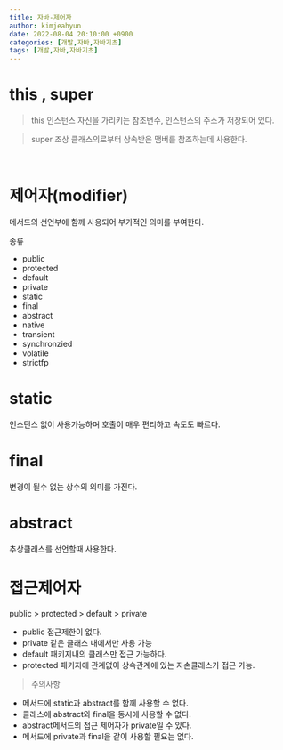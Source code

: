 ```yaml
---
title: 자바-제어자
author: kimjeahyun
date: 2022-08-04 20:10:00 +0900
categories: [개발,자바,자바기초]
tags: [개발,자바,자바기초]
---
```


# this , super

>this 인스턴스 자신을 가리키는 참조변수, 인스턴스의 주소가 저장되어 있다. 

>super 조상 클래스의로부터 상속받은 맴버를 참조하는데 사용한다.

<br>

# 제어자(modifier)

메서드의 선언부에 함께 사용되어 부가적인 의미를 부여한다.

종류

-   public
-   protected
-   default
-   private
-   static
-   final
-   abstract
-   native
-   transient
-   synchronzied
-   volatile
-   strictfp

# static

인스턴스 없이 사용가능하며 호출이 매우 편리하고 속도도 빠르다.

# final

변경이 될수 없는 상수의 의미를 가진다.

# abstract

추상클래스를 선언할때 사용한다.

# 접근제어자

public > protected > default > private

-   public 접근제한이 없다.
-   private 같은 클래스 내에서만 사용 가능
-   default 패키지내의 클래스만 접근 가능하다.
-   protected 패키지에 관계없이 상속관계에 있는 자손클래스가 접근 가능.


> 주의사항

-   메서드에 static과 abstract를 함께 사용할 수 없다.
-   클래스에 abstract와 final을 동시에 사용할 수 없다.
-   abstract메서드의 접근 제어자가 private일 수 있다.
-   메서드에 private과 final을 같이 사용할 필요는 없다.


